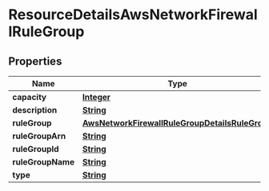 

# ResourceDetailsAwsNetworkFirewallRuleGroup


## Properties

| Name | Type | Description | Notes |
|------------ | ------------- | ------------- | -------------|
|**capacity** | [**Integer**](Integer.md) |  |  [optional] |
|**description** | [**String**](String.md) |  |  [optional] |
|**ruleGroup** | [**AwsNetworkFirewallRuleGroupDetailsRuleGroup**](AwsNetworkFirewallRuleGroupDetailsRuleGroup.md) |  |  [optional] |
|**ruleGroupArn** | [**String**](String.md) |  |  [optional] |
|**ruleGroupId** | [**String**](String.md) |  |  [optional] |
|**ruleGroupName** | [**String**](String.md) |  |  [optional] |
|**type** | [**String**](String.md) |  |  [optional] |



